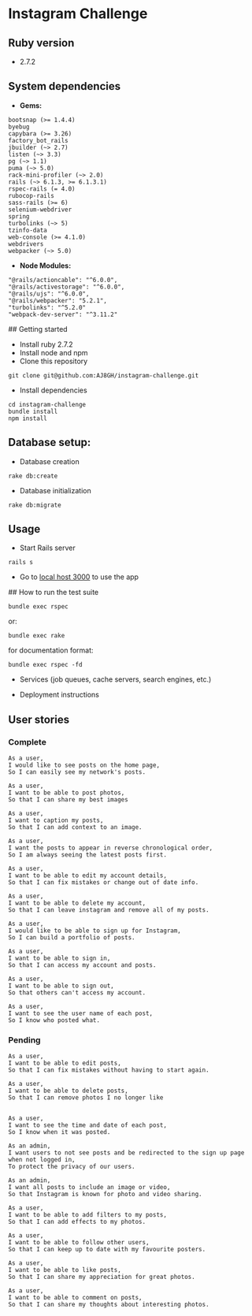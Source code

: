 Instagram Challenge
===================

## Ruby version
  * 2.7.2

## System dependencies

* **Gems:**
```
bootsnap (>= 1.4.4)
byebug
capybara (>= 3.26)
factory_bot_rails
jbuilder (~> 2.7)
listen (~> 3.3)
pg (~> 1.1)
puma (~> 5.0)
rack-mini-profiler (~> 2.0)
rails (~> 6.1.3, >= 6.1.3.1)
rspec-rails (= 4.0)
rubocop-rails
sass-rails (>= 6)
selenium-webdriver
spring
turbolinks (~> 5)
tzinfo-data
web-console (>= 4.1.0)
webdrivers
webpacker (~> 5.0)
```

* **Node Modules:**
```
"@rails/actioncable": "^6.0.0",
"@rails/activestorage": "^6.0.0",
"@rails/ujs": "^6.0.0",
"@rails/webpacker": "5.2.1",
"turbolinks": "^5.2.0"
"webpack-dev-server": "^3.11.2"
```

## Getting started

* Install ruby 2.7.2
* Install node and npm
* Clone this repository

```shell
git clone git@github.com:AJ8GH/instagram-challenge.git
```

* Install dependencies

```shell
cd instagram-challenge
bundle install
npm install
```

## Database setup:

* Database creation
```shell
rake db:create
```

* Database initialization
```shell
rake db:migrate
```

## Usage

* Start Rails server

```shell
rails s
```

* Go to [local host 3000](http://localhost:3000/) to use the app


## How to run the test suite

```shell
bundle exec rspec
```

or:
```shell
bundle exec rake
```

for documentation format:
```shell
bundle exec rspec -fd
```

* Services (job queues, cache servers, search engines, etc.)

* Deployment instructions

## User stories

### Complete
```
As a user,
I would like to see posts on the home page,
So I can easily see my network's posts.

As a user,
I want to be able to post photos,
So that I can share my best images

As a user,
I want to caption my posts,
So that I can add context to an image.

As a user,
I want the posts to appear in reverse chronological order,
So I am always seeing the latest posts first.

As a user,
I want to be able to edit my account details,
So that I can fix mistakes or change out of date info.

As a user,
I want to be able to delete my account,
So that I can leave instagram and remove all of my posts.

As a user,
I would like to be able to sign up for Instagram,
So I can build a portfolio of posts.

As a user,
I want to be able to sign in,
So that I can access my account and posts.

As a user,
I want to be able to sign out,
So that others can't access my account.

As a user,
I want to see the user name of each post,
So I know who posted what.
```

### Pending
```
As a user,
I want to be able to edit posts,
So that I can fix mistakes without having to start again.

As a user,
I want to be able to delete posts,
So that I can remove photos I no longer like


As a user,
I want to see the time and date of each post,
So I know when it was posted.

As an admin,
I want users to not see posts and be redirected to the sign up page when not logged in,
To protect the privacy of our users.

As an admin,
I want all posts to include an image or video,
So that Instagram is known for photo and video sharing.

As a user,
I want to be able to add filters to my posts,
So that I can add effects to my photos.

As a user,
I want to be able to follow other users,
So that I can keep up to date with my favourite posters.

As a user,
I want to be able to like posts,
So that I can share my appreciation for great photos.

As a user,
I want to be able to comment on posts,
So that I can share my thoughts about interesting photos.
```
